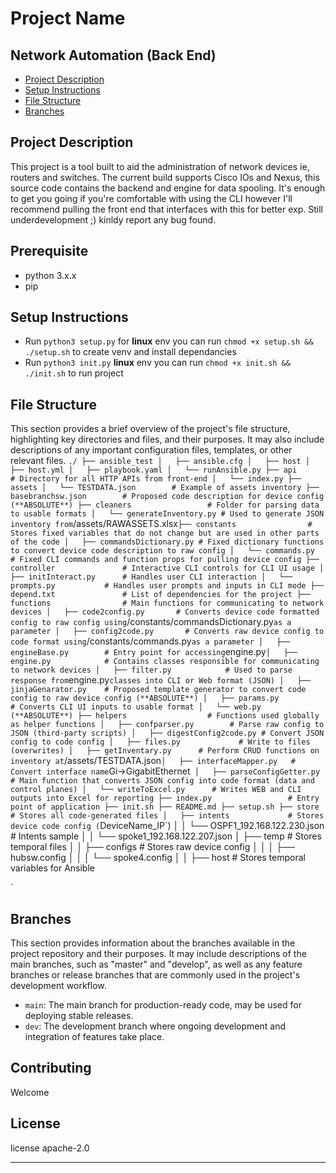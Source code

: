 # Project Name



## Network Automation (Back End)

- [Project Description](#project-description)
- [Setup Instructions](#setup-instructions)
- [File Structure](#file-structure)
- [Branches](#branches)

## Project Description

This project is a tool built to aid the administration of network devices ie, routers and switches. The current build supports Cisco IOs and Nexus, this source code contains the backend and engine for data spooling. It's enough to get you going if you're comfortable with using the CLI however I'll recommend pulling the front end that interfaces with this for better exp. Still underdevelopment ;) kinldy report any bug found.

## Prerequisite
- python 3.x.x
- pip

## Setup Instructions
- Run `python3 setup.py` for **linux** env you can run `chmod +x setup.sh && ./setup.sh` to create venv and install dependancies
- Run `python3 init.py` **linux** env you can run `chmod +x init.sh && ./init.sh` to run project

## File Structure

This section provides a brief overview of the project's file structure, highlighting key directories and files, and their purposes. It may also include descriptions of any important configuration files, templates, or other relevant files.
`
./
├── ansible_test
│   ├── ansible.cfg
│   ├── host
│   ├── host.yml
│   ├── playbook.yaml
│   └── runAnsible.py
├── api                       # Directory for all HTTP APIs from front-end
│   └── index.py
├── assets
│   └── TESTDATA.json        # Example of assets inventory
├── basebranchsw.json        # Proposed code description for device config (**ABSOLUTE**)
├── cleaners                 # Folder for parsing data to usable formats
│   └── generateInventory.py # Used to generate JSON inventory from `/assets/RAWASSETS.xlsx`
├── constants                # Stores fixed variables that do not change but are used in other parts of the code
│   ├── commandsDictionary.py # Fixed dictionary functions to convert device code description to raw config
│   └── commands.py           # Fixed CLI commands and function props for pulling device config
├── controller               # Interactive CLI controls for CLI UI usage
│   ├── initInteract.py      # Handles user CLI interaction
│   └── prompts.py           # Handles user prompts and inputs in CLI mode
├── depend.txt               # List of dependencies for the project
├── functions                # Main functions for communicating to network devices
│   ├── code2config.py       # Converts device code formatted config to raw config using `/constants/commandsDictionary.py` as a parameter
│   ├── config2code.py       # Converts raw device config to code format using `/constants/commands.py` as a parameter
│   ├── engineBase.py        # Entry point for accessing `engine.py`
│   ├── engine.py            # Contains classes responsible for communicating to network devices
│   ├── filter.py            # Used to parse response from `engine.py` classes into CLI or Web format (JSON)
│   ├── jinjaGenarator.py    # Proposed template generator to convert code config to raw device config (**ABSOLUTE**)
│   ├── params.py            # Converts CLI UI inputs to usable format
│   └── web.py (**ABSOLUTE**)
├── helpers                  # Functions used globally as helper functions
│   ├── confparser.py        # Parse raw config to JSON (third-party scripts)
│   ├── digestConfig2code.py # Convert JSON config to code config
│   ├── files.py             # Write to files (overwrites)
│   ├── getInventary.py      # Perform CRUD functions on inventory at `/assets/TESTDATA.json`
│   ├── interfaceMapper.py   # Convert interface name `Gi->GigabitEthernet`
│   ├── parseConfigGetter.py # Main function that converts JSON config into code format (data and control planes)
│   └── writeToExcel.py      # Writes WEB and CLI outputs into Excel for reporting
├── index.py                 # Entry point of application
├── init.sh
├── README.md
├── setup.sh
├── store                    # Stores all code-generated files
│   ├── intents             # Stores device code config (`DeviceName_IP`)
│   │   └── OSPF1_192.168.122.230.json # Intents sample
│   │   └── spoke1_192.168.122.207.json
│   ├── temp                # Stores temporal files
│   │   ├── configs         # Stores raw device config
│   │   │   ├── hubsw.config
│   │   │   └── spoke4.config
│   │   ├── host            # Stores temporal variables for Ansible

`

## Branches

This section provides information about the branches available in the project repository and their purposes. It may include descriptions of the main branches, such as "master" and "develop", as well as any feature branches or release branches that are commonly used in the project's development workflow.

- `main`: The main branch for production-ready code, may be used for deploying stable releases.
- `dev`: The development branch where ongoing development and integration of features take place.


## Contributing

Welcome

## License

license apache-2.0

---

